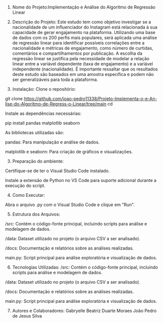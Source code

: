 1. Nome do Projeto:Implementação e Análise do Algoritmo de Regressão Linear
2. Descrição do Projeto:
Este estudo tem como objetivo investigar se a nacionalidade de um influenciador do Instagram está relacionada à sua capacidade de gerar engajamento na plataforma. Utilizando uma base de dados com os 200 perfis mais populares, será aplicada uma análise de regressão linear para identificar possíveis correlações entre a nacionalidade e métricas de engajamento, como número de curtidas, comentários e compartilhamentos por publicação. A escolha da regressão linear se justifica pela necessidade de modelar a relação linear entre a variável dependente (taxa de engajamento) e a variável independente (nacionalidade). É importante ressaltar que os resultados deste estudo são baseados em uma amostra específica e podem não ser generalizáveis para toda a plataforma.

3. Instalação:
Clone o repositório:

git clone <https://github.com/joao-pedro11338/Projeto-Implementa-o-e-An-lise-do-Algoritmo-de-Regress-o-Linear/tree/main>
cd <Projeto-Implementa-o-e-An-lise-do-Algoritmo-de-Regress-o-Linear>

Instale as dependências necessárias:

pip install pandas matplotlib seaborn

As bibliotecas utilizadas são:

pandas: Para manipulação e análise de dados.

matplotlib e seaborn: Para criação de gráficos e visualizações.



3. Preparação do ambiente:

Certifique-se de ter o Visual Studio Code instalado.

Instale a extensão de Python no VS Code para suporte adicional durante a execução do script.

4. Como Executar:

Abra o arquivo .py com o Visual Studio Code e clique em "Run".

5. Estrutura dos Arquivos:

/src: Contém o código-fonte principal, incluindo scripts para análise e modelagem de dados.

/data: Dataset utilizado no projeto (o arquivo CSV a ser analisado).

/docs: Documentação e relatórios sobre as análises realizadas.

main.py: Script principal para análise exploratória e visualização de dados.

6. Tecnologias Utilizadas:
/src: Contém o código-fonte principal, incluindo scripts para análise e modelagem de dados.

/data: Dataset utilizado no projeto (o arquivo CSV a ser analisado).

/docs: Documentação e relatórios sobre as análises realizadas.

main.py: Script principal para análise exploratória e visualização de dados.

7. Autores e Colaboradores:
Gabryelle Beatriz Duarte Moraes
João Pedro de Jesus Silva
